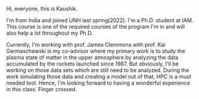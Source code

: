 Hi, everyone, this is Kaushik.

I'm from India and joined UNH last spring(2022). I'm a Ph.D. student at IAM. This course is one of the required courses of the program I'm in and will also help a lot throughout my Ph.D. 

Currently, I'm working with prof. James Clemmons with prof. Kai Germaschewski is my co-advisor where my primary work is to study the plasma state of matter in the upper atmosphere by analyzing the data accumulated by the rockets launched since 1987. But obviously, I'll be working on those data sets which are still need to be analyzed. During the work simulating those data and creating a model out of that, HPC is a must needed tool. Hence, I'm looking forward to having a wonderful experience in this class. Finger crossed.